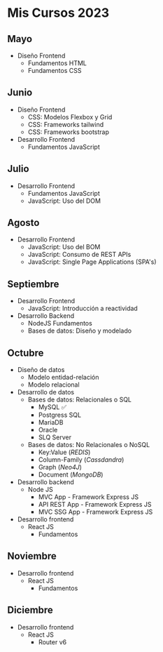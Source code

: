 # Mis Cursos 2023

## Mayo
- Diseño Frontend
   - Fundamentos HTML 
   - Fundamentos CSS 

## Junio
- Diseño Frontend
   - CSS: Modelos Flexbox y Grid
   - CSS: Frameworks tailwind
   - CSS: Frameworks bootstrap
- Desarrollo Frontend
   - Fundamentos JavaScript

## Julio
- Desarrollo Frontend
   - Fundamentos JavaScript
   - JavaScript: Uso del DOM

## Agosto
- Desarrollo Frontend
   - JavaScript: Uso del BOM
   - JavaScript: Consumo de REST APIs
   - JavaScript: Single Page Applications (SPA's)

## Septiembre
- Desarrollo Frontend
   - JavaScript: Introducción a reactividad
- Desarrollo Backend
   - NodeJS Fundamentos
   - Bases de datos: Diseño y modelado

## Octubre
- Diseño de datos
   - Modelo entidad-relación
   - Modelo relacional
- Desarrollo de datos
   - Bases de datos: Relacionales o SQL
      - MySQL ✅
      - Postgress SQL
      - MariaDB
      - Oracle
      - SLQ Server
   - Bases de datos: No Relacionales o NoSQL
      - Key:Value (_REDIS_)
      - Column-Family (_Cassdandra_)
      - Graph (_Neo4J_)
      - Document (_MongoDB_)
 - Desarrollo backend
   - Node JS
      - MVC App - Framework Express JS
      - API REST App - Framework Express JS
      - MVC SSG App - Framework Express JS
- Desarrollo frontend
   - React JS
      - Fundamentos        
 
## Noviembre
- Desarrollo frontend
   - React JS
      - Fundamentos 

## Diciembre
- Desarrollo frontend
   - React JS
      - Router v6